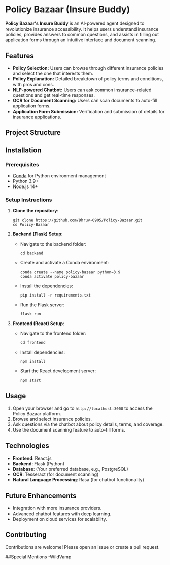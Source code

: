 
# Policy Bazaar (Insure Buddy)

**Policy Bazaar's Insure Buddy** is an AI-powered agent designed to revolutionize insurance accessibility. It helps users understand insurance policies, provides answers to common questions, and assists in filling out application forms through an intuitive interface and document scanning.

## Features

- **Policy Selection:** Users can browse through different insurance policies and select the one that interests them.
- **Policy Explanation:** Detailed breakdown of policy terms and conditions, with pros and cons.
- **NLP-powered Chatbot:** Users can ask common insurance-related questions and get real-time responses.
- **OCR for Document Scanning:** Users can scan documents to auto-fill application forms.
- **Application Form Submission:** Verification and submission of details for insurance applications.
  
## Project Structure

## Installation

### Prerequisites

- [Conda](https://docs.conda.io/projects/conda/en/latest/user-guide/install/) for Python environment management
- Python 3.9+
- Node.js 14+

### Setup Instructions

1. **Clone the repository**:
   ```
   git clone https://github.com/Dhruv-0905/Policy-Bazaar.git
   cd Policy-Bazaar
   ```

2. **Backend (Flask) Setup**:

   - Navigate to the backend folder:
     ```
     cd backend
     ```
   - Create and activate a Conda environment:
     ```
     conda create --name policy-bazaar python=3.9
     conda activate policy-bazaar
     ```
   - Install the dependencies:
     ```
     pip install -r requirements.txt
     ```
   - Run the Flask server:
     ```
     flask run
     ```

3. **Frontend (React) Setup**:

   - Navigate to the frontend folder:
     ```
     cd frontend
     ```
   - Install dependencies:
     ```
     npm install
     ```
   - Start the React development server:
     ```
     npm start
     ```

## Usage

1. Open your browser and go to `http://localhost:3000` to access the Policy Bazaar platform.
2. Browse and select insurance policies.
3. Ask questions via the chatbot about policy details, terms, and coverage.
4. Use the document scanning feature to auto-fill forms.

## Technologies

- **Frontend**: React.js
- **Backend**: Flask (Python)
- **Database**: (Your preferred database, e.g., PostgreSQL)
- **OCR**: Tesseract (for document scanning)
- **Natural Language Processing**: Rasa (for chatbot functionality)

## Future Enhancements

- Integration with more insurance providers.
- Advanced chatbot features with deep learning.
- Deployment on cloud services for scalability.

## Contributing

Contributions are welcome! Please open an issue or create a pull request.

##Special Mentions
-WildVamp
